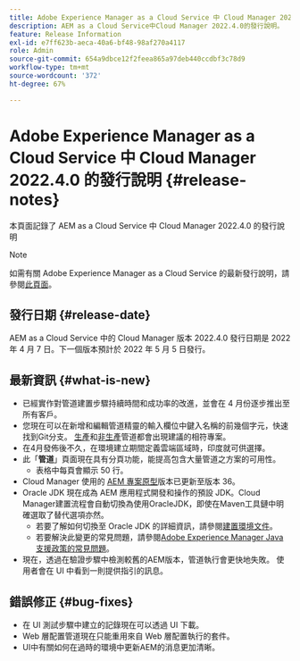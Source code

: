 ```yaml
---
title: Adobe Experience Manager as a Cloud Service 中 Cloud Manager 2022.4.0 的發行說明
description: AEM as a Cloud Service中Cloud Manager 2022.4.0的發行說明。
feature: Release Information
exl-id: e7ff623b-aeca-40a6-bf48-98af270a4117
role: Admin
source-git-commit: 654a9dbce12f2feea865a97deb440ccdbf3c78d9
workflow-type: tm+mt
source-wordcount: '372'
ht-degree: 67%

---
```


# Adobe Experience Manager as a Cloud Service 中 Cloud Manager 2022.4.0 的發行說明 {#release-notes}

本頁面記錄了 AEM as a Cloud Service 中 Cloud Manager 2022.4.0 的發行說明

>[!NOTE]
>
>如需有關 Adobe Experience Manager as a Cloud Service 的最新發行說明，請參閱[此頁面](/help/release-notes/release-notes-cloud/release-notes-current.md)。

## 發行日期 {#release-date}

AEM as a Cloud Service 中的 Cloud Manager 版本 2022.4.0 發行日期是 2022 年 4 月 7 日。下一個版本預計於 2022 年 5 月 5 日發行。

## 最新資訊 {#what-is-new}

* 已經實作對管道建置步驟持續時間和成功率的改進，並會在 4 月份逐步推出至所有客戶。
* 您現在可以在新增和編輯管道精靈的輸入欄位中鍵入名稱的前幾個字元，快速找到Git分支。 [生產](/help/implementing/cloud-manager/configuring-pipelines/configuring-production-pipelines.md)和[非生產](/help/implementing/cloud-manager/configuring-pipelines/configuring-non-production-pipelines.md)管道都會出現建議的相符專案。
* 在4月發佈後不久，在環境建立期間定義雲端區域時，印度就可供選擇。
* 此「**管道**」頁面現在具有分頁功能，能提高包含大量管道之方案的可用性。
   * 表格中每頁會顯示 50 行。
* Cloud Manager 使用的 [AEM 專案原型](https://experienceleague.adobe.com/zh-hant/docs/experience-manager-core-components/using/developing/archetype/overview)版本已更新至版本 36。
* Oracle JDK 現在成為 AEM 應用程式開發和操作的預設 JDK。Cloud Manager建置流程會自動切換為使用OracleJDK，即使在Maven工具鏈中明確選取了替代選項亦然。
   * 若要了解如何切換至 Oracle JDK 的詳細資訊，請參閱[建置環境文件](/help/implementing/cloud-manager/getting-access-to-aem-in-cloud/build-environment-details.md#using-java-support)。
   * 若要解決此變更的常見問題，請參閱[Adobe Experience Manager Java 支援政策的常見問題](https://experienceleague.adobe.com/docs/experience-manager-65/assets/Java_Policy_for_Adobe_Experience_Manager.pdf)。
* 現在，透過在驗證步驟中檢測較舊的AEM版本，管道執行會更快地失敗。 使用者會在 UI 中看到一則提供指引的訊息。

## 錯誤修正 {#bug-fixes}

* 在 UI 測試步驟中建立的記錄現在可以透過 UI 下載。
* Web 層配置管道現在只能重用來自 Web 層配置執行的套件。
* UI中有關如何在過時的環境中更新AEM的消息更加清晰。
